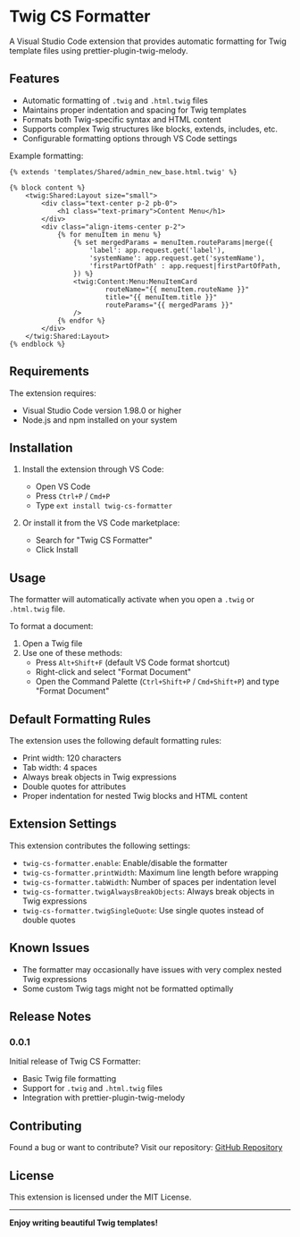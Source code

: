 # Twig CS Formatter

A Visual Studio Code extension that provides automatic formatting for Twig template files using prettier-plugin-twig-melody.

## Features

- Automatic formatting of `.twig` and `.html.twig` files
- Maintains proper indentation and spacing for Twig templates
- Formats both Twig-specific syntax and HTML content
- Supports complex Twig structures like blocks, extends, includes, etc.
- Configurable formatting options through VS Code settings

Example formatting:

```twig
{% extends 'templates/Shared/admin_new_base.html.twig' %}

{% block content %}
    <twig:Shared:Layout size="small">
        <div class="text-center p-2 pb-0">
            <h1 class="text-primary">Content Menu</h1>
        </div>
        <div class="align-items-center p-2">
            {% for menuItem in menu %}
                {% set mergedParams = menuItem.routeParams|merge({
                    'label': app.request.get('label'),
                    'systemName': app.request.get('systemName'),
                    'firstPartOfPath' : app.request|firstPartOfPath,
                }) %}
                <twig:Content:Menu:MenuItemCard
                        routeName="{{ menuItem.routeName }}"
                        title="{{ menuItem.title }}"
                        routeParams="{{ mergedParams }}"
                />
            {% endfor %}
        </div>
    </twig:Shared:Layout>
{% endblock %}
```

## Requirements

The extension requires:
- Visual Studio Code version 1.98.0 or higher
- Node.js and npm installed on your system

## Installation

1. Install the extension through VS Code:
   - Open VS Code
   - Press `Ctrl+P` / `Cmd+P`
   - Type `ext install twig-cs-formatter`

2. Or install it from the VS Code marketplace:
   - Search for "Twig CS Formatter"
   - Click Install

## Usage

The formatter will automatically activate when you open a `.twig` or `.html.twig` file.

To format a document:
1. Open a Twig file
2. Use one of these methods:
   - Press `Alt+Shift+F` (default VS Code format shortcut)
   - Right-click and select "Format Document"
   - Open the Command Palette (`Ctrl+Shift+P` / `Cmd+Shift+P`) and type "Format Document"

## Default Formatting Rules

The extension uses the following default formatting rules:
- Print width: 120 characters
- Tab width: 4 spaces
- Always break objects in Twig expressions
- Double quotes for attributes
- Proper indentation for nested Twig blocks and HTML content

## Extension Settings

This extension contributes the following settings:

* `twig-cs-formatter.enable`: Enable/disable the formatter
* `twig-cs-formatter.printWidth`: Maximum line length before wrapping
* `twig-cs-formatter.tabWidth`: Number of spaces per indentation level
* `twig-cs-formatter.twigAlwaysBreakObjects`: Always break objects in Twig expressions
* `twig-cs-formatter.twigSingleQuote`: Use single quotes instead of double quotes

## Known Issues

- The formatter may occasionally have issues with very complex nested Twig expressions
- Some custom Twig tags might not be formatted optimally

## Release Notes

### 0.0.1

Initial release of Twig CS Formatter:
- Basic Twig file formatting
- Support for `.twig` and `.html.twig` files
- Integration with prettier-plugin-twig-melody

## Contributing

Found a bug or want to contribute? Visit our repository:
[GitHub Repository](https://github.com/yourusername/twig-cs-formatter)

## License

This extension is licensed under the MIT License.

---

**Enjoy writing beautiful Twig templates!**

